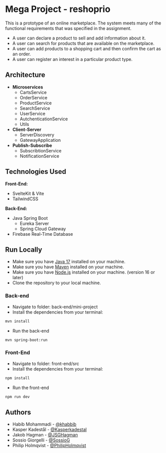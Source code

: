 
# Mega Project - reshoprio
This is a prototype of an online marketplace. The system meets many of the functional requirements that was specified in the assignment. 
- A user can declare a product to sell and add information about it.
- A user can search for products that are available on the marketplace.
- A user can add products to a shopping cart and then confirm the cart as an order.
- A user can register an interest in a particular product type.
## Architecture
- **Microservices**
    - CartsService
    - OrderService
    - ProductService
    - SearchService
    - UserService
    - AutchenticationService
    - Utils
- **Client-Server**
    - ServerDiscovery
    - GatewayApplication
- **Publish-Subscribe**
    - SubscribtionService
    - NotificationService
## Technologies Used
**Front-End:** 
- SvelteKit & Vite
- TailwindCSS

**Back-End:** 
- Java Spring Boot
    - Eureka Server
    - Spring Cloud Gateway
- Firebase Real-Time Database 
## Run Locally
- Make sure you have [Java 17](https://www.oracle.com/java/technologies/downloads/#java17) installed on your machine.
- Make sure you have [Maven](https://maven.apache.org/download.cgi) installed on your machine.
- Make sure you have [Node.js](https://nodejs.org/en/download) installed on your machine. (version 16 or later)
- Clone the repository to your local machine. 
### Back-end
- Navigate to folder: back-end/mini-project
- Install the dependencies from your terminal:
```bash
mvn install
```
- Run the back-end
```bash
mvn spring-boot:run
```
### Front-End
- Navigate to folder: front-end/src
- Install the dependencies from your terminal:
```bash
npm install
```
- Run the front-end
```bash
npm run dev
``` 
## Authors
- Habib Mohammadi   - [@khabbib](https://github.com/khabbib)
- Kasper Kadestål   - [@Kasperkadestal](https://github.com/Kasperkadestal)
- Jakob Hagman      - [@JSGHagman](https://github.com/JSGHagman)
- Sossio Giorgelli  - [@SossioG](https://github.com/SossioG)
- Philip Holmqvist  - [@PhilipHolmqvist](https://github.com/PhilipHolmqvist)


